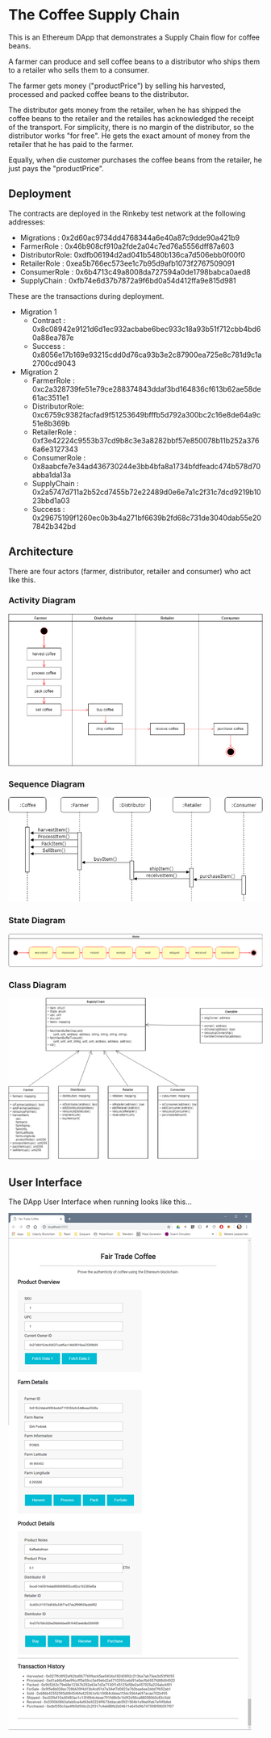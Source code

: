# The Coffee Supply Chain

This is an Ethereum DApp that demonstrates a Supply Chain flow for coffee beans.

A farmer can produce and sell coffee beans to a distributor who ships them to a retailer who sells them to a consumer.

The farmer gets money ("productPrice") by selling his harvested, processed and packed coffee beans to the distributor.

The distributor gets money from the retailer, when he has shipped the coffee beans to the retailer and the retailes has acknowledged the receipt of the transport. For simplicity, there is no margin of the distributor, so the distributor works "for free". He gets the exact amount of money from the retailer that he has paid to the farmer.

Equally, when die customer purchases the coffee beans from the retailer, he just pays the "productPrice".

## Deployment

The contracts are deployed in the Rinkeby test network at the following addresses:

* Migrations     : 0x2d60ac9734dd4768344a6e40a87c9dde90a421b9
* FarmerRole     : 0x46b908cf910a2fde2a04c7ed76a5556dff87a603
* DistributorRole: 0xdfb06194d2ad041b5480b136ca7d506ebb0f00f0
* RetailerRole   : 0xea5b766ec573ee1c7b95d9afb1073f2767509091
* ConsumerRole   : 0x6b4713c49a8008da727594a0de1798babca0aed8
* SupplyChain    : 0xfb74e6d37b7872a9f6bd0a54d412ffa9e815d981

These are the transactions during deployment.
* Migration 1
    * Contract       : 0x8c08942e9121d6d1ec932acbabe6bec933c18a93b51f712cbb4bd60a88ea787e
    * Success        : 0x8056e17b169e93215cdd0d76ca93b3e2c87900ea725e8c781d9c1a2700cd9043
* Migration 2
    * FarmerRole     : 0xc2a328739fe51e79ce288374843ddaf3bd164836cf613b62ae58de61ac3511e1
    * DistributorRole: 0xc6759c9382facfad9f51253649bfffb5d792a300bc2c16e8de64a9c51e8b369b
    * RetailerRole   : 0xf3e42224c9553b37cd9b8c3e3a8282bbf57e850078b11b252a3766a6e3127343
    * ConsumerRole   : 0x8aabcfe7e34ad436730244e3bb4bfa8a1734bfdfeadc474b578d70abba1da13a
    * SupplyChain    : 0x2a5747d711a2b52cd7455b72e22489d0e6e7a1c2f31c7dcd9219b1023bbd1a03
    * Success        : 0x29675199f1260ec0b3b4a271bf6639b2fd68c731de3040dab55e207842b342bd

## Architecture

There are four actors (farmer, distributor, retailer and consumer) who act like this.

### Activity Diagram

![truffle test](documentation/activityDiagram.png)

### Sequence Diagram

![truffle test](documentation/sequenceDiagram.png)

### State Diagram

![truffle test](documentation/stateDiagram.png)

### Class Diagram

![truffle test](documentation/classDiagram.png)

## User Interface

The DApp User Interface when running looks like this...

![truffle test](images/DirkLocal.png)
